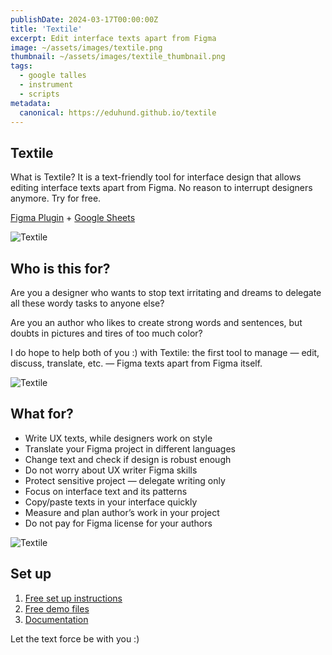 ```yaml
---
publishDate: 2024-03-17T00:00:00Z
title: 'Textile'
excerpt: Edit interface texts apart from Figma
image: ~/assets/images/textile.png
thumbnail: ~/assets/images/textile_thumbnail.png
tags:
  - google talles
  - instrument
  - scripts
metadata:
  canonical: https://eduhund.github.io/textile
---
```


## Textile
What is Textile? It is a text-friendly tool for interface design that allows editing interface texts apart from Figma. No reason to interrupt designers anymore. Try for free.

[Figma Plugin](https://www.figma.com/community/plugin/1334130766673706263/textile?searchSessionId=lt5qtlq5-01fy00apjkvl) + [Google Sheets](https://docs.google.com/spreadsheets/d/1Fpin_ZbIDcfHaKbJ8hDL7raARSsBeSf22Drby1jUaak/edit?usp=sharing)

![Textile](~/assets/images/textile-texts.png)

## Who is this for? 
Are you a designer who wants to stop text irritating and dreams to delegate all these wordy tasks to anyone else?

Are you an author who likes to create strong words and sentences, but doubts in pictures and tires of too much color?

I do hope to help both of you :) with Textile: the first tool to manage — edit, discuss, translate, etc. — Figma texts apart from Figma itself.

![Textile](~/assets/images/textile-2.png)

## What for?
- Write UX texts, while designers work on style
- Translate your Figma project in different languages
- Change text and check if design is robust enough
- Do not worry about UX writer Figma skills
- Protect sensitive project — delegate writing only
- Focus on interface text and its patterns
- Copy/paste texts in your interface quickly
- Measure and plan author’s work in your project
- Do not pay for Figma license for your authors

![Textile](~/assets/images/textile-3.png)

## Set up
1. [Free set up instructions](https://docs.google.com/document/d/1bycZAlmCtTRd1lwokXU2FtjB-AYmKymaCTx1GvNa53o/edit#heading=h.4edgo4rmh6w)
2. [Free demo files](https://www.figma.com/file/yUCGBC8x1SDk9BEnkNobRi/Textile-%E2%80%A2-Demo-Files?type=design&node-id=0%3A1&mode=design&t=HBfNYcgO1npg7sP7-1)
3. [Documentation](https://github.com/eduhund/textile)

Let the text force be with you :)


